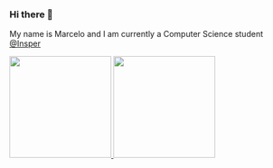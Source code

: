 ### Hi there 👋

My name is Marcelo and I am currently a Computer Science student <a href="https://www.insper.edu.br/"> @Insper</a> 

<div>
<a href="https://github.com/marchettomarcelo">
<img height="180em" src="https://github-readme-stats.vercel.app/api/top-langs/?username=marchettomarcelo&layout=compact&langs_count=7&theme=dracula"/>
<img height="180em" src="https://github-readme-stats.vercel.app/api?username=marchettomarcelo&show_icons=true&theme=dracula&include_all_commits=true&count_private=true"/>
</div>
